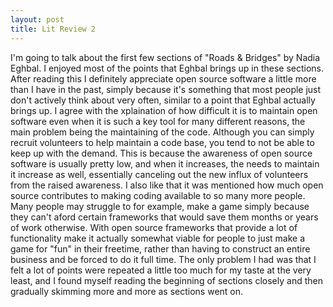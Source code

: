 ```yaml
---
layout: post
title: Lit Review 2
---
```


I'm going to talk about the first few sections of "Roads & Bridges" by Nadia Eghbal. I enjoyed most of the points that Eghbal brings up in these sections. After reading this I definitely appreciate open source software a little more than I have in the past, simply because it's something that most people just don't actively think about very often, similar to a point that Eghbal actually brings up. I agree with the xplaination of how difficult it is to maintain open software even when it is such a key tool for many different reasons, the main problem being the maintaining of the code. Although you can simply recruit volunteers to help maintain a code base, you tend to not be able to keep up with the demand. This is because the awareness of open source software is usually pretty low, and when it increases, the needs to maintain it increase as well, essentially canceling out the new influx of volunteers from the raised awareness. I also like that it was mentioned how much open source contributes to making coding available to so many more people. Many people may struggle to for example, make a game simply because they can't aford certain frameworks that would save them months or years of work otherwise. With open source frameworks that provide a lot of functionality make it actually somewhat viable for people to just make a game for "fun" in their freetime, rather than having to construct an entire business and be forced to do it full time. The only problem I had was that I felt a lot of points were repeated a little too much for my taste at the very least, and I found myself reading the beginning of sections closely and then gradually skimming more and more as sections went on.